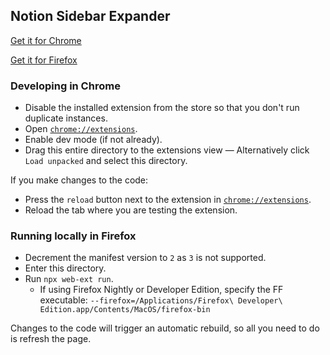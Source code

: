 ## Notion Sidebar Expander

[Get it for Chrome](https://chrome.google.com/webstore/)

[Get it for Firefox](https://addons.mozilla.org/en-GB/firefox/addon/notion-sidebar-expander/)

### Developing in Chrome

- Disable the installed extension from the store so that you don't run duplicate instances.
- Open [`chrome://extensions`](chrome://extensions).
- Enable dev mode (if not already).
- Drag this entire directory to the extensions view — Alternatively click `Load unpacked` and select this directory.

If you make changes to the code:

- Press the `reload` button next to the extension in [`chrome://extensions`](chrome://extensions).
- Reload the tab where you are testing the extension.

### Running locally in Firefox

- Decrement the manifest version to `2` as `3` is not supported.
- Enter this directory.
- Run `npx web-ext run`.
  - If using Firefox Nightly or Developer Edition, specify the FF executable: `--firefox=/Applications/Firefox\ Developer\ Edition.app/Contents/MacOS/firefox-bin`

Changes to the code will trigger an automatic rebuild, so all you need to do is refresh the page.
